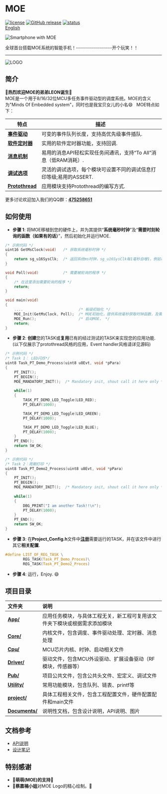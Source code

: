 # MOE   
[![license](https://img.shields.io/github/license/ianhom/MOE.svg?style=plastic)](https://github.com/ianhom/MOE/blob/master/LICENCE.md) [![GitHub release](https://img.shields.io/github/release/ianhom/MOE.svg?style=plastic)](https://github.com/ianhom/MOE/releases/tag/V0.1.6) [![status](https://img.shields.io/badge/作者状态-有点饿，想吃包子-blue.svg?style=plastic)](https://github.com/ianhom/Note-of-all/blob/master/Pic/Misc/zhifu.jpg?raw=true)   
[English](https://github.com/ianhom/MOE/blob/master/README.md) 

![Smartphone with MOE](https://github.com/ianhom/MOE/blob/master/Documents/Pic/other/MOE_with_MI_3.jpg?raw=true)    

全球首台搭载MOE系统的智能手机！------------------开个玩笑！！  

-----
![LOGO](https://github.com/ianhom/MOE/blob/master/Documents/Pic/MOE_logo_V0_1e.png?raw=true)   

## 简介
:tada:**热烈欢迎MOE的弟弟LEON诞生**:tada:   
MOE是一个用于8/16/32位MCU多任务事件驱动型的调度系统。MOE的含义为"Minds Of Embedded system"，同时也是我宝贝女儿的小名:smile:   
MOE特点如下：      

特点 | 描述     
----------------- | ---------------------------------------------   
[**事件驱动**](https://github.com/ianhom/MOE/blob/master/Documents/Design_Record.md/#关于事件驱动) | 可变的事件队列长度，支持高优先级事件插队.   
[**软件定时器**](https://github.com/ianhom/MOE/blob/master/Documents/Design_Record.md/#关于定时器) | 实用的软件定时器功能，支持回调.   
[**消息机制**](https://github.com/ianhom/MOE/blob/master/Documents/Design_Record.md/#再谈消息机制) | 易用的消息API轻松实现任务间通讯，支持“To All”消息（低RAM消耗）.   
[**调试选项**](https://github.com/ianhom/MOE/blob/master/Documents/Design_Record.md/#关于调试选项) | 灵活的调试选项，每个模块可设置不同的调试信息打印等级;易用的ASSERT.  
[**Protothread**](https://github.com/ianhom/MOE/blob/master/Documents/Design_Record.md/#关于原型线程) | 应用模块支持Protothread的编写方式.

更多讨论欢迎加入我们的QQ群：**[475258651](https://jq.qq.com/?_wv=1027&k=41PrZvS)**   

## 如何使用
- **步骤 1**: 将MOE移植到您的硬件上，并为其提供“**系统毫秒时钟**”及“**需要时刻轮询的函数（如果有的话）**”，然后初始化并运行MOE.      
```c
/* 示例代码 */
uint16 GetMsClock(void)   /* 获取系统毫秒时钟 */
{
    return sg_u16SysClk;  /* 返回系统ms时钟，sg_u16SysClk每1毫秒自增1，例如在为定时1毫秒的硬件定时器中断中实现 */
}

void Poll(void)           /* 需要被轮询的程序 */
{
    /* 在这里添加需要轮询的程序 */
    return;
}

void main(void)
{
    ....                         /* 板级初始化 */
    MOE_Init(GetMsClock, Poll);  /* MOE初始化，提供系统毫秒获取时钟函数，及需要被轮询的函数（若无则填写NULL） */
    MOE_Run();                   /* 启动MOE， */
    return;
}
```
- **步骤 2**: **创建**您的TASK或**复用**已有的经过测试的TASK来实现您的应用功能.  (以下仅展示了protothread风格的应用，Event handler风格请详见源码)
```c
/* 示例代码 */
/* Task 1： LED闪烁*/
uint8 Task_PT_Demo_Process(uint8 u8Evt, void *pPara)
{   
    PT_INIT();
    PT_BEGIN();
    MOE_MANDATORY_INIT();  /* Mandatory init, shout call it here only */
    
    while(1)
    {
        TASK_PT_DEMO_LED_Toggle(LED_RED);
        PT_DELAY(1000);

        TASK_PT_DEMO_LED_Toggle(LED_GREEN);
        PT_DELAY(1000);

        TASK_PT_DEMO_LED_Toggle(LED_BLUE);
        PT_DELAY(1000);
    }
    PT_END();
    return SW_OK;
}
```   

```c
/* 示例代码 */
/* Task 2：周期打印 */
uint8 Task_PT_Demo2_Process(uint8 u8Evt, void *pPara)
{    
    PT_INIT(); 
    PT_BEGIN();
    MOE_MANDATORY_INIT();  /* Mandatory init, shout call it here only */
    
    while(1)
    {
        DBG_PRINT("I am another Task!!\n");
        PT_DELAY(1000);
    }
    PT_END();
    return SW_OK;
}
```

- **步骤 3**: 在**Project_Config.h**文件中[**注册**](https://github.com/ianhom/MOE/blob/master/Documents/Design_Record.md/#关于任务注册)需要运行的TASK，并在该文件中进行其它**相关配置**.   
```c
#define LIST_OF_REG_TASK \
        REG_TASK(Task_PT_Demo_Proces)\
        REG_TASK(Task_PT_Demo2_Proces)
```
- **步骤 4**: 运行，Enjoy. :smile:

## 项目目录   

   文件夹          |   说明   
:-----        | :------------   
   [**App/**](https://github.com/ianhom/MOE/tree/master/App)             | 应用任务模块，与具体工程无关，新工程可复用该文件夹下模块或根据需求添加模块
   [**Core/**](https://github.com/ianhom/MOE/tree/master/Core)           | 内核文件，包含调度、事件驱动处理、定时器、消息处理
   [**Cpu/**](https://github.com/ianhom/MOE/tree/master/Cpu)             | MCU芯片内核、时钟、启动相关文件
   [**Driver/**](https://github.com/ianhom/MOE/tree/master/Driver)       | 驱动文件，包含MCU外设驱动、扩展设备驱动（RF模块，传感器等）
   [**Pub/**](https://github.com/ianhom/MOE/tree/master/Pub)             | 项目公共文件，包含公共头文件、宏定义、调试文件
   [**Utility/**](https://github.com/ianhom/MOE/tree/master/Utility)     | 常用功能模块，包含队列、链表、printf等
   [**project/**](https://github.com/ianhom/MOE/tree/master/project)     | 具体工程相关文件，包含工程配置文件，硬件配置配件和main文件
   [**Documents/**](https://github.com/ianhom/MOE/tree/master/Documents) | 说明性文档，包含设计说明，API说明、图片   
   
## 文档参考
 - [API说明](https://github.com/ianhom/MOE/blob/master/Documents/API_Description_Chinese.md)    
 - [设计笔记](https://github.com/ianhom/MOE/blob/master/Documents/Design_Record.md)    
 
## 特别感谢   
- :tada:**萌萌(MOE)的支持**:tada:
- :tada:**蔡嘉楠小姐**对MOE Logo的精心绘制。:tada:   
